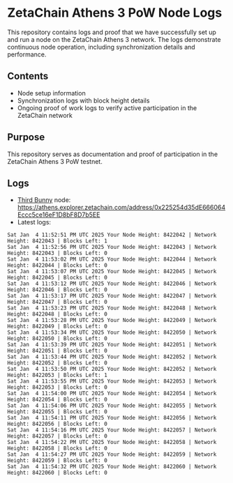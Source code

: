 # ZetaChain Athens 3 PoW Node Logs
This repository contains logs and proof that we have successfully set up and run a node on the ZetaChain Athens 3 network. The logs demonstrate continuous node operation, including synchronization details and performance.

## Contents
- Node setup information
- Synchronization logs with block height details
- Ongoing proof of work logs to verify active participation in the ZetaChain network

## Purpose
This repository serves as documentation and proof of participation in the ZetaChain Athens 3 PoW testnet.

## Logs

- [Third Bunny](https://thirdbunny.xyz/) node: https://athens.explorer.zetachain.com/address/0x225254d35dE666064Eccc5ce16eF1D8bF8D7b5EE
- Latest logs:
```
Sat Jan  4 11:52:51 PM UTC 2025 Your Node Height: 8422042 | Network Height: 8422043 | Blocks Left: 1
Sat Jan  4 11:52:56 PM UTC 2025 Your Node Height: 8422043 | Network Height: 8422043 | Blocks Left: 0
Sat Jan  4 11:53:02 PM UTC 2025 Your Node Height: 8422044 | Network Height: 8422044 | Blocks Left: 0
Sat Jan  4 11:53:07 PM UTC 2025 Your Node Height: 8422045 | Network Height: 8422045 | Blocks Left: 0
Sat Jan  4 11:53:12 PM UTC 2025 Your Node Height: 8422046 | Network Height: 8422046 | Blocks Left: 0
Sat Jan  4 11:53:17 PM UTC 2025 Your Node Height: 8422047 | Network Height: 8422047 | Blocks Left: 0
Sat Jan  4 11:53:23 PM UTC 2025 Your Node Height: 8422048 | Network Height: 8422048 | Blocks Left: 0
Sat Jan  4 11:53:28 PM UTC 2025 Your Node Height: 8422049 | Network Height: 8422049 | Blocks Left: 0
Sat Jan  4 11:53:34 PM UTC 2025 Your Node Height: 8422050 | Network Height: 8422050 | Blocks Left: 0
Sat Jan  4 11:53:39 PM UTC 2025 Your Node Height: 8422051 | Network Height: 8422051 | Blocks Left: 0
Sat Jan  4 11:53:44 PM UTC 2025 Your Node Height: 8422052 | Network Height: 8422052 | Blocks Left: 0
Sat Jan  4 11:53:50 PM UTC 2025 Your Node Height: 8422052 | Network Height: 8422053 | Blocks Left: 1
Sat Jan  4 11:53:55 PM UTC 2025 Your Node Height: 8422053 | Network Height: 8422053 | Blocks Left: 0
Sat Jan  4 11:54:00 PM UTC 2025 Your Node Height: 8422054 | Network Height: 8422054 | Blocks Left: 0
Sat Jan  4 11:54:06 PM UTC 2025 Your Node Height: 8422055 | Network Height: 8422055 | Blocks Left: 0
Sat Jan  4 11:54:11 PM UTC 2025 Your Node Height: 8422056 | Network Height: 8422056 | Blocks Left: 0
Sat Jan  4 11:54:16 PM UTC 2025 Your Node Height: 8422057 | Network Height: 8422057 | Blocks Left: 0
Sat Jan  4 11:54:22 PM UTC 2025 Your Node Height: 8422058 | Network Height: 8422058 | Blocks Left: 0
Sat Jan  4 11:54:27 PM UTC 2025 Your Node Height: 8422059 | Network Height: 8422059 | Blocks Left: 0
Sat Jan  4 11:54:32 PM UTC 2025 Your Node Height: 8422060 | Network Height: 8422060 | Blocks Left: 0
```

